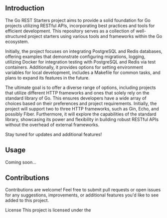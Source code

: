 ## Introduction
The Go REST Starters project aims to provide a solid foundation for Go projects utilizing RESTful APIs, incorporating best practices and tools for efficient development. This repository serves as a collection of well-structured project starters using various tools and frameworks within the Go ecosystem.

Initially, the project focuses on integrating PostgreSQL and Redis databases, offering examples that demonstrate configuring migrations, logging, utilizing Docker for integration testing with PostgreSQL and Redis via test containers. Additionally, it provides options for setting environment variables for local development, includes a Makefile for common tasks, and plans to expand its features in the future.

The ultimate goal is to offer a diverse range of options, including projects that utilize different HTTP frameworks and ones that solely rely on the standard library of Go. This ensures developers have a wide array of choices based on their preferences and project requirements. Initially, the project will support two to three HTTP frameworks, such as Gin, Echo, and possibly Fiber. Furthermore, it will explore the capabilities of the standard library, showcasing its power and flexibility in building robust RESTful APIs without the overhead of external frameworks.

Stay tuned for updates and additional features!

## Usage
Coming soon...

## Contributions
Contributions are welcome! Feel free to submit pull requests or open issues for any suggestions, improvements, or additional features you'd like to see added to this project.

License
This project is licensed under the 
